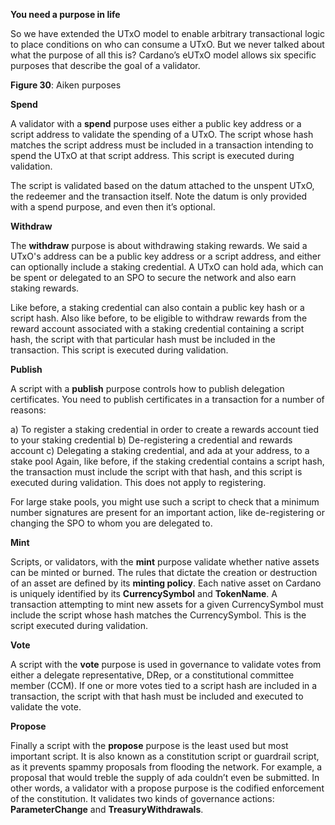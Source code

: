 **You need a purpose in life**  

So we have extended the UTxO model to enable arbitrary transactional logic to place conditions on who can consume a UTxO. But we never talked about what the purpose of all this is? Cardano’s eUTxO model allows six specific purposes that describe the goal of a validator. 

**Figure 30**:  Aiken purposes 

**Spend**

A validator with a **spend** purpose uses either a public key address or a script address to validate the spending of a UTxO. The script whose hash matches the script address must be included in a transaction intending to spend the UTxO at that script address.  This script is executed during validation. 

The script is validated based on the datum attached to the unspent UTxO, the redeemer and the transaction itself. Note the datum is only provided with a spend purpose, and even then it’s optional. 

**Withdraw**

The **withdraw** purpose is about withdrawing staking rewards. We said a UTxO's address can be a public key address or a script address, and either can optionally include a staking credential. A UTxO can hold ada, which can be spent or delegated to an SPO to secure the network and also earn staking rewards. 

Like before, a staking credential can also contain a public key hash or a script hash. Also like before, to be eligible to withdraw rewards from the reward account associated with a staking credential containing a script hash, the script with that particular hash must be included in the transaction. This script is executed during validation. 

**Publish**  

A script with a **publish** purpose controls how to publish delegation certificates. You need to publish certificates in a transaction for a number of reasons:

a) To register a staking credential in order to create a rewards account tied to your staking credential
b) De-registering a credential and rewards account 
c) Delegating a staking credential, and ada at your address, to a stake pool 
Again, like before, if the staking credential contains a script hash, the transaction must include the script with that hash, and this script is executed during validation. This does not apply to registering.

For large stake pools, you might use such a script to check that a minimum number signatures are present for an important action, like de-registering or changing the SPO to whom you are delegated to. 

**Mint**

Scripts, or validators, with the **mint** purpose validate whether native assets can be minted or burned. The rules that dictate the creation or destruction of an asset are defined by its **minting policy**. Each native asset on Cardano is uniquely identified by its **CurrencySymbol** and **TokenName**. A transaction attempting to mint new assets for a given CurrencySymbol must include the script whose hash matches the CurrencySymbol. This is the script executed during validation. 

**Vote**

A script with the **vote** purpose is used in governance to validate votes from either a delegate representative, DRep, or a constitutional committee member (CCM). If one or more votes tied to a script hash are included in a transaction, the script with that hash must be included and executed to validate the vote.  

**Propose**

Finally a script with the **propose** purpose is the least used but most important script. It is also known as a constitution script or guardrail script, as it prevents spammy proposals from flooding the network. For example, a proposal that would treble the supply of ada couldn’t even be submitted. In other words, a validator with a propose purpose is the codified enforcement of the constitution.  It validates two kinds of governance actions: **ParameterChange** and **TreasuryWithdrawals**.
